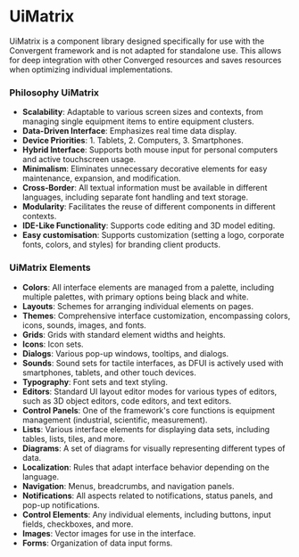 # UiMatrix 

UiMatrix is a component library designed specifically for use with the Convergent framework and is not adapted for standalone use. This allows for deep integration with other Converged resources and saves resources when optimizing individual implementations.

### Philosophy UiMatrix
- **Scalability**: Adaptable to various screen sizes and contexts, from managing single equipment items to entire equipment clusters.
- **Data-Driven Interface**: Emphasizes real time data display.
- **Device Priorities**: 1. Tablets, 2. Computers, 3. Smartphones.
- **Hybrid Interface**: Supports both mouse input for personal computers and active touchscreen usage.
- **Minimalism**: Eliminates unnecessary decorative elements for easy maintenance, expansion, and modification.
- **Cross-Border**: All textual information must be available in different languages, including separate font handling and text storage.
- **Modularity**: Facilitates the reuse of different components in different contexts.
- **IDE-Like Functionality**: Supports code editing and 3D model editing.
- **Easy customisation**: Supports customization (setting a logo, corporate fonts, colors, and styles) for branding client products.

### UiMatrix Elements
- **Colors**: All interface elements are managed from a palette, including multiple palettes, with primary options being black and white.
- **Layouts**: Schemes for arranging individual elements on pages.
- **Themes**: Comprehensive interface customization, encompassing colors, icons, sounds, images, and fonts.
- **Grids**: Grids with standard element widths and heights.
- **Icons**: Icon sets.
- **Dialogs**: Various pop-up windows, tooltips, and dialogs.
- **Sounds**: Sound sets for tactile interfaces, as DFUI is actively used with smartphones, tablets, and other touch devices.
- **Typography**: Font sets and text styling.
- **Editors**: Standard UI layout editor modes for various types of editors, such as 3D object editors, code editors, and text editors.
- **Control Panels**: One of the framework's core functions is equipment management (industrial, scientific, measurement).
- **Lists**: Various interface elements for displaying data sets, including tables, lists, tiles, and more.
- **Diagrams**: A set of diagrams for visually representing different types of data.
- **Localization**: Rules that adapt interface behavior depending on the language.
- **Navigation**: Menus, breadcrumbs, and navigation panels.
- **Notifications**: All aspects related to notifications, status panels, and pop-up notifications.
- **Control Elements**: Any individual elements, including buttons, input fields, checkboxes, and more.
- **Images**: Vector images for use in the interface.
- **Forms**: Organization of data input forms.
